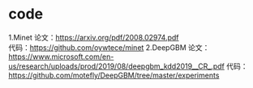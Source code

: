 # code
1.Minet
论文：https://arxiv.org/pdf/2008.02974.pdf  
代码：https://github.com/oywtece/minet
2.DeepGBM 
论文：https://www.microsoft.com/en-us/research/uploads/prod/2019/08/deepgbm_kdd2019__CR_.pdf
代码：https://github.com/motefly/DeepGBM/tree/master/experiments

